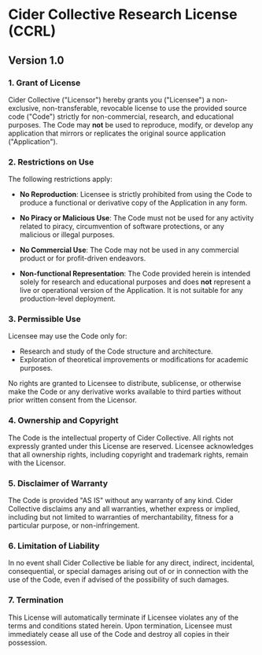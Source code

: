
# Cider Collective Research License (CCRL)

## Version 1.0

### 1. **Grant of License**

Cider Collective ("Licensor") hereby grants you ("Licensee") a non-exclusive, non-transferable, revocable license to use the provided source code ("Code") strictly for non-commercial, research, and educational purposes. The Code may **not** be used to reproduce, modify, or develop any application that mirrors or replicates the original source application ("Application").

### 2. **Restrictions on Use**

The following restrictions apply:

- **No Reproduction**: Licensee is strictly prohibited from using the Code to produce a functional or derivative copy of the Application in any form.

- **No Piracy or Malicious Use**: The Code must not be used for any activity related to piracy, circumvention of software protections, or any malicious or illegal purposes.

- **No Commercial Use**: The Code may not be used in any commercial product or for profit-driven endeavors.

- **Non-functional Representation**: The Code provided herein is intended solely for research and educational purposes and does **not** represent a live or operational version of the Application. It is not suitable for any production-level deployment.

### 3. **Permissible Use**

Licensee may use the Code only for:

- Research and study of the Code structure and architecture.
- Exploration of theoretical improvements or modifications for academic purposes.

No rights are granted to Licensee to distribute, sublicense, or otherwise make the Code or any derivative works available to third parties without prior written consent from the Licensor.

### 4. **Ownership and Copyright**

The Code is the intellectual property of Cider Collective. All rights not expressly granted under this License are reserved. Licensee acknowledges that all ownership rights, including copyright and trademark rights, remain with the Licensor.

### 5. **Disclaimer of Warranty**

The Code is provided "AS IS" without any warranty of any kind. Cider Collective disclaims any and all warranties, whether express or implied, including but not limited to warranties of merchantability, fitness for a particular purpose, or non-infringement.

### 6. **Limitation of Liability**

In no event shall Cider Collective be liable for any direct, indirect, incidental, consequential, or special damages arising out of or in connection with the use of the Code, even if advised of the possibility of such damages.

### 7. **Termination**

This License will automatically terminate if Licensee violates any of the terms and conditions stated herein. Upon termination, Licensee must immediately cease all use of the Code and destroy all copies in their possession.
